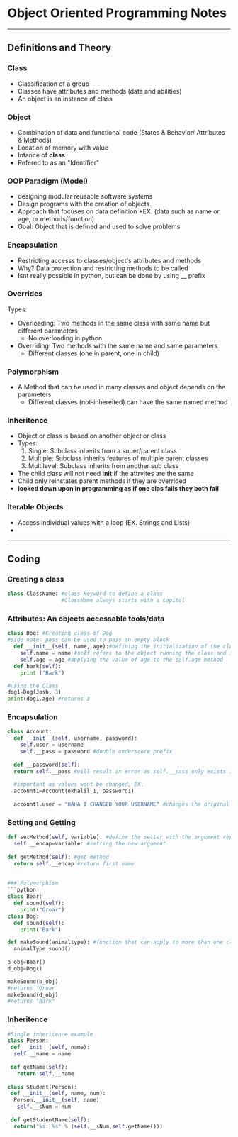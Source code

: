 # Object Oriented Programming Notes 
---
##  Definitions and Theory 
### Class
* Classification of a group 
* Classes have attributes and methods (data and abilities)
* An object is an instance of class 

### Object 
* Combination of data and functional code (States & Behavior/ Attributes & Methods)
* Location of memory with value 
* Intance of **class**
* Refered to as an "Identifier" 

### OOP Paradigm (Model)
* designing modular reusable software systems 
* Design programs with the creation of objects 
* Approach that focuses on data definition 
  *EX. (data such as name or age, or methods/function)
* Goal: Object that is defined and used to solve problems 

### Encapsulation 
* Restricting accesss to classes/object's attributes and methods 
* Why? Data protection and restricting methods to be called 
* Isnt really possible in python, but can be done by using __ prefix 

### Overrides 
Types:
* Overloading: Two methods in the same class with same name but different parameters 
  * No overloading in python 
* Overriding: Two methods with the same name and same parameters 
  * Different classes (one in parent, one in child) 
  
### Polymorphism
* A Method that can be used in many classes and object depends on the parameters
  * Different classes (not-inhereited) can have the same named method 

### Inheritence 
* Object or class is based on another object or class 
* Types:
  1. Single: Subclass inherits from a super/parent class 
  2. Multiple: Subclass inherits features of multiple parent classes 
  3. Multilevel: Subclass inherits from another sub class 
* The child class will not need __init__ if the attrvites are the same
* Child only reinstates parent methods if they are overrided 
* __looked down upon in programming as if one clas fails they both fail__

### Iterable Objects 
* Access individual values with a loop (EX. Strings and Lists)
*  
--- 
## Coding 
### Creating a class 

```python
class ClassName: #class keyword to define a class 
                 #ClassName always starts with a capital 
```

### Attributes: An objects accessable tools/data 
```python
class Dog: #Creating class of Dog 
#side note: pass can be used to pass an empty block 
  def __init__(self, name, age):#defining the initialization of the class & setting required arguments 
    self.name = name #self refers to the object running the class and is a local value 
    self.age = age #applying the value of age to the self.age method  
  def bark(self):
    print ("Bark")

#using the Class 
dog1=Dog(Josh, 3) 
print(dog1.age) #returns 3 
```

### Encapsulation
```python
class Account:
  def __init__(self, username, password):
    self.user = username 
    self.__pass = password #double underscore prefix 
    
  def __password(self):
  return self.__pass #will result in error as self.__pass only exists in __init__ 
  
  #important as values wont be changed, EX.
  account1=Account(okhalil_1, password1)
  
  account1.user = "HAHA I CHANGED YOUR USERNAME" #changes the original value which could ruin code
```

### Setting and Getting 
```python
def setMethod(self, variable): #define the setter with the argument replacemnt 
  self.__encap=variable: #setting the new argument 
  
def getMethod(self): #get method 
  return self.__encap #return first name 
 
 
### Polymorphism 
```python
class Bear:
  def sound(self):
    print("Groar")
class Dog:  
  def sound(self):
    print("Bark")

def makeSound(animaltype): #function that can apply to more than one class 
  animalType.sound()
  
b_obj=Bear()
d_obj=Dog()

makeSound(b_obj)
#returns "Groar 
makeSound(d_obj) 
#returns "Bark"
```


### Inheritence 

```python 
#Single inheritence example
class Person:
 def __init__(self, name):
  self.__name = name 
  
 def getName(self):
   return self.__name
 
class Student(Person):
 def __init__(self, name, num):
  Person.__init__(self, name)
   self.__sNum = num
  
 def getStudentName(self):
  return("%s: %s" % (self.__sNum,self.getName()))
```
